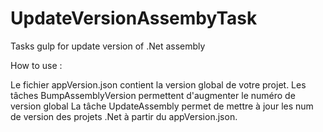 # UpdateVersionAssembyTask
Tasks gulp for update version of .Net assembly

How to use :

Le fichier appVersion.json contient la version global de votre projet.
Les tâches BumpAssemblyVersion permettent d'augmenter le numéro de version global
La tâche UpdateAssembly permet de mettre à jour les num de version des projets .Net à partir du appVersion.json.
